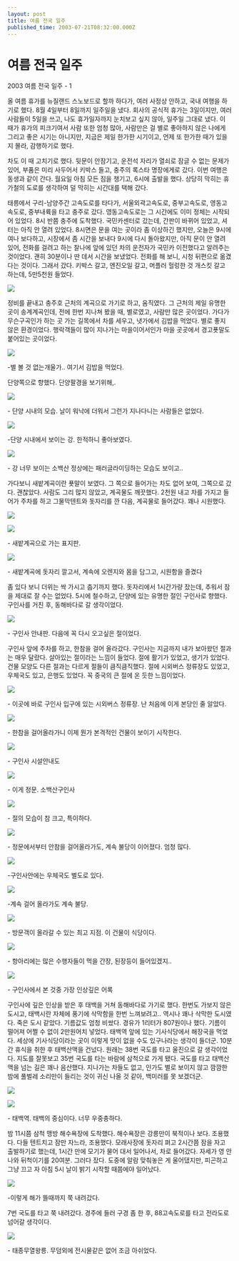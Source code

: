 ```yaml
---
layout: post
title: 여름 전국 일주
published_time: 2003-07-21T08:32:00.000Z
---
```


# 여름 전국 일주


2003 여름 전국 일주 - 1

올 여름 휴가를 뉴질랜드 스노보드로 할까 하다가, 여러 사정상 안하고, 국내 여행을 하기로 했다. 8월 4일부터 8일까지 일주일을 냈다. 회사의 공식적 휴가는 3일이지만, 여러 사람들이 5일을 쓰고, 나도 휴가일자까지 눈치보고 싶지 않아, 일주일 그대로 냈다. 이 때가 휴가의 피크기여서 사람 또한 엄청 많아, 사람만은 걸 별로 좋아하지 않은 나에게 그리고 좋은 시기는 아니지만, 지금은 제일 한가한 시기이고, 언제 또 한가한 때가 있을지 몰라, 감행하기로 했다.

차도 이 때 고치기로 했다. 뒷문이 안잠기고, 운전석 자리가 열쇠로 잠글 수 없는 문제가 있어, 부품은 미리 사두어서 키박스 들고, 충주의 록스타 명장에게로 갔다. 이번 여행은 동생과 같이 간다. 월요일 아침 모든 짐을 챙기고, 6시에 출발을 했다. 상당히 막히는 휴가철의 도로를 생각하여 덜 막히는 시간대를 택해 갔다.

태릉에서 구리-남양주간 고속도로를 타다가, 서울외곽고속도로, 중부고속도로, 영동고속도로, 중부내륙을 타고 충주로 갔다. 영동고속도로는 그 시간에도 이미 정체는 시작되어 있었다. 8시 반쯤 충주에 도착했다. 국민카센터로 갔는데, 간판이 바뀌어 있었고, 셔터는 아직 안 열려 있었다. 8시면은 문을 여는 곳이라 좀 이상하긴 했지만, 오늘은 9시에 여나 보다하고, 시장에서 좀 시간을 보내다 9시에 다시 돌아왔지만, 아직 문이 안 열려 있어, 전화를 걸려고 하는 찰나에 앞에 있던 차의 운전자가 국민카 이전했다고 알려주는 것이었다. 괜히 30분이나 딴 데서 시간을 보냈었다. 전화를 해 보니, 시청 뒤편으로 옮겼다는 것이다. 그래서 갔다. 키박스 갈고, 엔진오일 갈고, 머플러 헐렁한 것 개스킷 갈고 하는데, 5만5천원 들었다.

![](../pds/200902/16/80/a0109780_499916848ced9.jpg)

정비를 끝내고 충주호 근처의 계곡으로 가기로 하고, 움직였다. 그 근처의 제일 유명한 곳이 송계계곡인데, 전에 한번 지나쳐 봤을 때, 별로였고, 사람만 많은 곳이었다. 가다가 무슨구곡인가 하는 곳 가는 길목에서 차를 세우고, 냇가에서 김밥을 먹었다. 별로 좋지 않은 환경이었다. 행락객들이 많이 지나가는 마을이어서인가 마을 곳곳에서 경고푯말도 붙어있는 곳이었다.

![](../pds/200902/16/80/a0109780_49991681e0dfa.jpg)

-별 볼 것 없는개울가.. 여기서 김밥을 먹었다.

단양쪽으로 향했다. 단양팔경을 보기위해,.

![](../pds/200902/16/80/a0109780_499916406e863.jpg)

\- 단양 시내의 모습. 날이 워낙에 더워서 그런가 지나다니는 사람들은 없었다.

![](../pds/200902/16/80/a0109780_4999163f36339.jpg)

-단양 시내에서 보이는 강. 한적하니 좋아보였다.

![](../pds/200902/16/80/a0109780_4999164010d67.jpg)

\- 강 너무 보이는 소백산 정상에는 패러글라이딩하는 모습도 보이고..

가다보니 새밭계곡이란 푯말이 보였다. 그 쪽으로 들어가는 차도 없어 보여, 그쪽으로 갔다. 괜찮았다. 사람도 그리 많지 않았고, 계곡물도 깨끗했다. 2천원 내고 차를 가지고 들어가 주차를 하고 그물막텐트와 돗자리를 깐 다음, 계곡물로 들어갔다. 꽤나 시원했다.

![](../pds/200902/16/80/a0109780_4999164258f27.jpg)

![](../pds/200902/16/80/a0109780_499916431d79c.jpg)

\- 새밭계곡으로 가는 표지판.

![](../pds/200902/16/80/a0109780_4999164153dbd.jpg)

\- 새밭계곡에 돗자리 깔고서, 계속에 오렌지와 몸을 담그고, 시원함을 즐겼다

좀 있다 보니 더위는 싹 가시고 춥기까지 했다. 돗자리에서 1시간가량 잤는데, 추워서 잠을 제대로 잘 수는 없었다. 5시에 철수하고, 단양에 있는 유명한 절인 구인사로 향했다. 구인사를 거친 후, 동해바다로 갈 생각이었다.

![](../pds/200902/16/80/a0109780_4999164414f2c.jpg)

\- 구인사 안내판. 다음에 꼭 다시 오고싶은 절이었다.

구인사 앞에 주차를 하고, 한참을 걸어 올라갔다. 구인사는 지금까지 내가 보아왔던 절과는 매우 달랐다. 살아있는 절이라는 느낌이 들었다. 절에 활기가 있었고, 생기가 있었다. 건물 모양도 다른 절과는 다르게 절들이 큼직큼직했다. 절에 시외버스 정류장도 있었고, 우체국도 있고, 은행도 있었다. 꼭 중국의 큰 절에 온 듯한 느낌이었다.

![](../pds/200902/16/80/a0109780_499916456b0c1.jpg)

\- 이곳에 바로 구인사 입구에 있는 시외버스 정류장. 난 처음에 이게 본당인 줄 알았다.

![](../pds/200902/16/80/a0109780_49991656ac86a.jpg)

\- 한참을 걸어올라가니 이제 뭔가 본격적인 건물이 보이기 시작한다.

![](../pds/200902/16/80/a0109780_49991657cdb05.jpg)

\- 구인사 시설안내도

![](../pds/200902/16/80/a0109780_49991658ea038.jpg)

\- 이게 정문. 소백산구인사

![](../pds/200902/16/80/a0109780_499916596eb3e.jpg)

\- 절의 모습이 참 크고, 특이하다.

![](../pds/200902/16/80/a0109780_4999165a26e25.jpg)

\- 정문에서부터 안참을 걸어올라가도, 계속 불당이 이어졌다. 엄청 많다.

![](../pds/200902/16/80/a0109780_4999165643f5b.jpg)

-구인사안에는 우체국도 별도로 있다.

![](../pds/200902/16/80/a0109780_4999166c31dbd.jpg)

-계속 걸어 올라가도 계속 불당.

![](../pds/200902/16/80/a0109780_4999166eaf549.jpg)

\- 방문객이 올라갈 수 있는 최고 지점. 이 건물이 식당이다.

![](../pds/200902/16/80/a0109780_4999166f71c55.jpg)

\- 항아리에는 많은 수행자들이 먹을 간장, 된장등이 들어있겠지..

![](../pds/200902/16/80/a0109780_4999166d3e9c0.jpg)

\- 구인사에서 본 것중 가장 인상깊은 어록

구인사에 깊은 인상을 받은 후 태백을 거쳐 동해바다로 가기로 했다. 한번도 가보지 않은 도시고, 태백시란 자체에 풍기에 삭막함을 한번 느껴보려고.. 역시나 꽤나 삭막한 도시였다. 죽은 도시 같았다. 기름값도 엄청 비쌌다. 경유가 1리터가 807원이나 했다. 기름이 떨어져 어쩔 수 없이 2만원어치 넣었다. 태백역 앞에 있는 기사식당에서 해장국을 먹었다. 세상에 기사식당이라는 곳이 이렇게 맛이 없을 수도 있구나라는 생각이 들더군. 10분간 휴식을 취한 후 태백산맥을 건넜다. 원래는 38번 국도를 타고 울진으로 갈 생각이었다. 지도를 잘못보고 35번 국도를 타는 바람에 삼척으로 가게 됐다. 국도를 타고 태백산맥을 넘는 길은 꽤나 음산했다. 지나가는 차들도 없고, 인가도 별로 보이지 않고 깜깜한 밤에 풀벌레 소리만이 들리는 것이 귀신 나올 것 같아, 백미러를 못 보겠더군.

![](../pds/200902/16/80/a0109780_499916707cff8.jpg)

![](../pds/200902/16/80/a0109780_499916712af9d.jpg)

\- 태백역. 태백의 중심이다. 너무 우중충하다.

밤 11시쯤 삼척 맹방 해수욕장에 도착했다. 해수욕장은 강릉만이 북적이나 보다. 조용했다. 다들 텐트치고 잠만 자느라, 조용했다. 모래사장에 돗자리 펴고 2시간쯤 잠을 자고 출발하기로 했는데, 1시간 만에 모기가 물어 대서 일어나서, 차로 들어갔다. 자세가 영 안나와 뒤척이기를 20여분. 그러다 잤다. 도중에 알람 맞춰놓은 게 울어댔지만, 피곤하고 그냥 끄고 자 아침 5시 날이 밝기 시작할 때쯤에야 일어났다.

![](../pds/200902/16/80/a0109780_49991674f2411.jpg)

-이렇게 해가 뜰때까지 쭉 내려갔다.

7번 국도를 타고 쭉 내려갔다. 경주에 들러 구경 좀 한 후, 88고속도로를 타고 전라도로 넘어갈 생각이다.

![](../pds/200902/16/80/a0109780_49991682536a9.jpg)

\- 태종무열왕릉. 무덤외에 전시물같은 없어 조금 아쉬었다.

